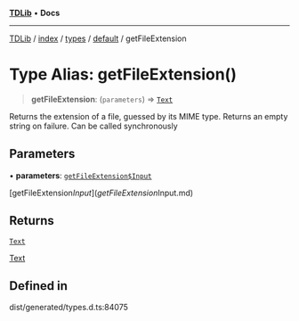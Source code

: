 [**TDLib**](../../../../../../README.md) • **Docs**

***

[TDLib](../../../../../../modules.md) / [index](../../../../../README.md) / [types](../../../README.md) / [default](../README.md) / getFileExtension

# Type Alias: getFileExtension()

> **getFileExtension**: (`parameters`) => [`Text`](Text-1.md)

Returns the extension of a file, guessed by its MIME type. Returns an empty string on failure. Can be called synchronously

## Parameters

• **parameters**: [`getFileExtension$Input`](getFileExtension$Input.md)

[getFileExtension$Input](getFileExtension$Input.md)

## Returns

[`Text`](Text-1.md)

[Text](Text-1.md)

## Defined in

dist/generated/types.d.ts:84075
